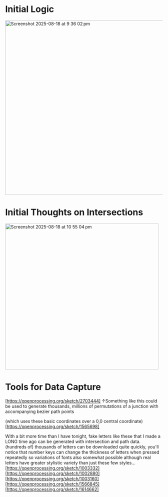 # Initial Logic
<img width="1209" height="558" alt="Screenshot 2025-08-18 at 9 36 02 pm" src="https://github.com/user-attachments/assets/15c12508-04c6-4465-9649-8b4401d5b48d" />

# Initial Thoughts on Intersections
<img width="490" height="467" alt="Screenshot 2025-08-18 at 10 55 04 pm" src="https://github.com/user-attachments/assets/f2d842a1-0a41-4ff1-bb49-584919edbe2f" />

# Tools for Data Capture
[https://openprocessing.org/sketch/2703444]
↑Something like this could be used to generate thousands, millions of permutations of a junction with accompanying bezier path points 

(which uses these basic coordinates over a 0,0 central coordinate)
[https://openprocessing.org/sketch/1565698]

With a bit more time than I have tonight, fake letters like these that I made a LONG time ago can be generated with intersection and path data. (hundreds of) thousands of letters can be downloaded quite quickly, you'll notice that number keys can change the thickness of letters when pressed repeatedly so variations of fonts also somewhat possible although real letters have greater stylistic variety than just these few styles...
[https://openprocessing.org/sketch/1003332]
[https://openprocessing.org/sketch/1002880]
[https://openprocessing.org/sketch/1003160]
[https://openprocessing.org/sketch/1566845]
[https://openprocessing.org/sketch/1614662]
